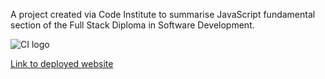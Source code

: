 A project created via Code Institute to summarise JavaScript fundamental section of the Full Stack Diploma in Software Development.

![CI logo](https://codeinstitute.s3.amazonaws.com/fullstack/ci_logo_small.png)

[Link to deployed website](https://aleksandracodes.github.io/love-maths)
